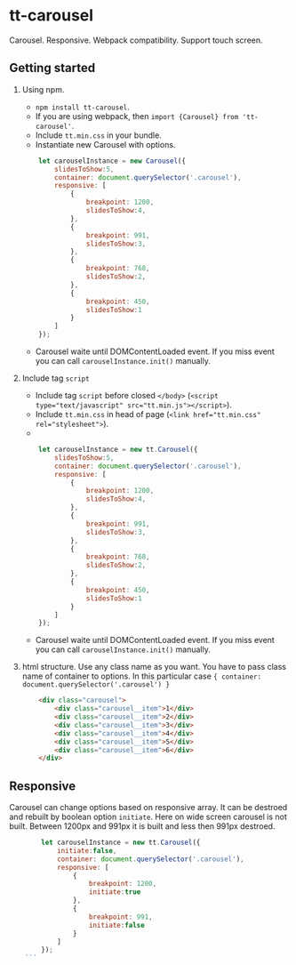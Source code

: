 # tt-carousel
Carousel. Responsive. Webpack compatibility. Support touch screen.

## Getting started

1. Using npm.
    * `npm install tt-carousel`.
    * If you are using webpack, then `import {Carousel} from 'tt-carousel'`.
    * Include `tt.min.css` in your bundle.
    * Instantiate new Carousel with options. 
    ```js
        let carouselInstance = new Carousel({
            slidesToShow:5,
            container: document.querySelector('.carousel'),
            responsive: [
                {
                    breakpoint: 1200,
                    slidesToShow:4,
                },
                {
                    breakpoint: 991,
                    slidesToShow:3,
                },
                {
                    breakpoint: 768,
                    slidesToShow:2,
                },
                {
                    breakpoint: 450,
                    slidesToShow:1
                }
            ]
        });
    ```
    * Carousel waite until DOMContentLoaded event. If you miss event you can call `carouselInstance.init()` manually.

2. Include tag `script`
    * Include tag `script` before closed `</body>` (`<script type="text/javascript" src="tt.min.js"></script>`).
    * Include `tt.min.css` in head of page (`<link href="tt.min.css" rel="stylesheet">`).
    * 
    ```js
        let carouselInstance = new tt.Carousel({
            slidesToShow:5,
            container: document.querySelector('.carousel'),
            responsive: [
                {
                    breakpoint: 1200,
                    slidesToShow:4,
                },
                {
                    breakpoint: 991,
                    slidesToShow:3,
                },
                {
                    breakpoint: 768,
                    slidesToShow:2,
                },
                {
                    breakpoint: 450,
                    slidesToShow:1
                }
            ]
        });
    ```
    * Carousel waite until DOMContentLoaded event. If you miss event you can call `carouselInstance.init()` manually.

3. html structure. Use any class name as you want. You have to pass class name of container to options. In this particular case `{ container: document.querySelector('.carousel') }`
    ```html
        <div class="carousel">
            <div class="carousel__item">1</div>
            <div class="carousel__item">2</div>
            <div class="carousel__item">3</div>
            <div class="carousel__item">4</div>
            <div class="carousel__item">5</div>
            <div class="carousel__item">6</div>
        </div>
    ```


## Responsive

Carousel can change options based on responsive array. It can be destroed and rebuilt by boolean option `initiate`.
Here on wide screen carousel is not built. Between 1200px and 991px it is built and less then 991px destroed.
```js
        let carouselInstance = new tt.Carousel({
            initiate:false,
            container: document.querySelector('.carousel'),
            responsive: [
                {
                    breakpoint: 1200,
                    initiate:true
                },
                {
                    breakpoint: 991,
                    initiate:false
                }
            ]
        });
    ```
